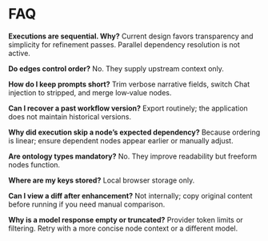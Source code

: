 # FAQ

**Executions are sequential. Why?**  Current design favors transparency and simplicity for refinement passes. Parallel dependency resolution is not active.

**Do edges control order?**  No. They supply upstream context only.

**How do I keep prompts short?**  Trim verbose narrative fields, switch Chat injection to stripped, and merge low‑value nodes.

**Can I recover a past workflow version?**  Export routinely; the application does not maintain historical versions.

**Why did execution skip a node’s expected dependency?**  Because ordering is linear; ensure dependent nodes appear earlier or manually adjust.

**Are ontology types mandatory?**  No. They improve readability but freeform nodes function.

**Where are my keys stored?**  Local browser storage only.

**Can I view a diff after enhancement?**  Not internally; copy original content before running if you need manual comparison.

**Why is a model response empty or truncated?**  Provider token limits or filtering. Retry with a more concise node context or a different model.

